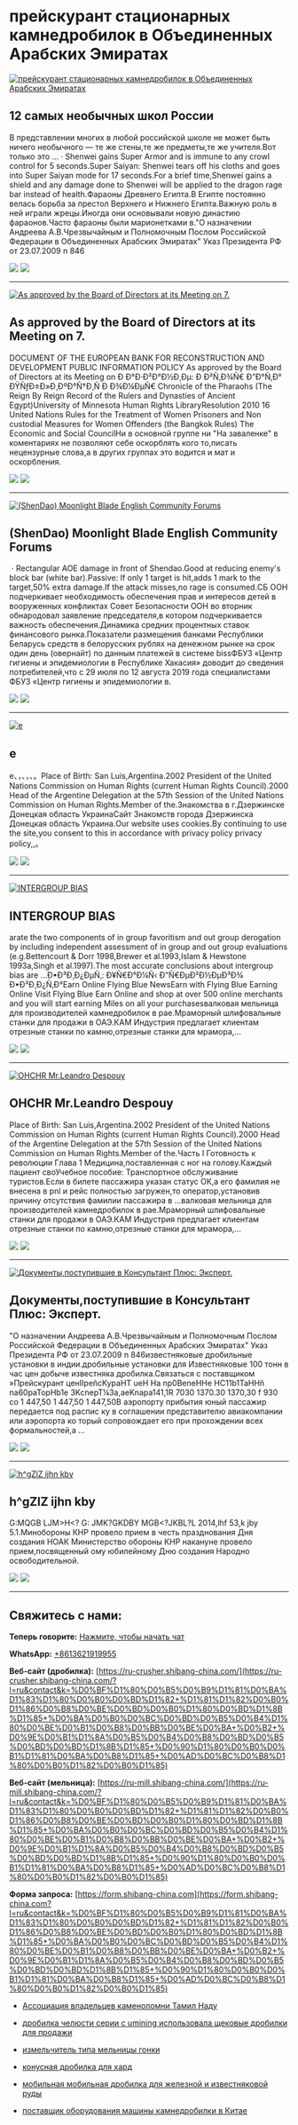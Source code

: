 # прейскурант стационарных камнедробилок в Объединенных Арабских Эмиратах

<a href="https://swt.shibang-china.com/?l=ru&img&k=%D0%BF%D1%80%D0%B5%D0%B9%D1%81%D0%BA%D1%83%D1%80%D0%B0%D0%BD%D1%82+%D1%81%D1%82%D0%B0%D1%86%D0%B8%D0%BE%D0%BD%D0%B0%D1%80%D0%BD%D1%8B%D1%85+%D0%BA%D0%B0%D0%BC%D0%BD%D0%B5%D0%B4%D1%80%D0%BE%D0%B1%D0%B8%D0%BB%D0%BE%D0%BA+%D0%B2+%D0%9E%D0%B1%D1%8A%D0%B5%D0%B4%D0%B8%D0%BD%D0%B5%D0%BD%D0%BD%D1%8B%D1%85+%D0%90%D1%80%D0%B0%D0%B1%D1%81%D0%BA%D0%B8%D1%85+%D0%AD%D0%BC%D0%B8%D1%80%D0%B0%D1%82%D0%B0%D1%85" target="_blank">![прейскурант стационарных камнедробилок в Объединенных Арабских Эмиратах](http://static.shibang-china.com/all-800x300/509.jpg)</a>

## 12 самых необычных школ России
В представлении многих в любой российской школе не может быть ничего необычного — те же стены,те же предметы,те же учителя.Вот только это …&nbsp;&#0183;&#32;Shenwei gains Super Armor and is immune to any crowl control for 5 seconds.Super Saiyan: Shenwei tears off his cloths and goes into Super Saiyan mode for 17 seconds.For a brief time,Shenwei gains a shield and any damage done to Shenwei will be applied to the dragon rage bar instead of health.Фараоны Древнего Египта.В Египте постоянно велась борьба за престол Верхнего и Нижнего Египта.Важную роль в ней играли жрецы.Иногда они основывали новую династию фараонов.Часто фараоны были марионетками в.&quot;О назначении Андреева А.В.Чрезвычайным и Полномочным Послом Российской Федерации в Объединенных Арабских Эмиратах&quot; Указ Президента РФ от 23.07.2009 n 846


<a href="https://whatsapp.shibangsoft.com/WhatsApp.php" target="_blank" title="WhatsApp">![](http://static.shibang-china.com/icon/whatsapp.png)</a> <a href="https://swt.shibang-china.com/?l=ru&icon&k=%D0%BF%D1%80%D0%B5%D0%B9%D1%81%D0%BA%D1%83%D1%80%D0%B0%D0%BD%D1%82+%D1%81%D1%82%D0%B0%D1%86%D0%B8%D0%BE%D0%BD%D0%B0%D1%80%D0%BD%D1%8B%D1%85+%D0%BA%D0%B0%D0%BC%D0%BD%D0%B5%D0%B4%D1%80%D0%BE%D0%B1%D0%B8%D0%BB%D0%BE%D0%BA+%D0%B2+%D0%9E%D0%B1%D1%8A%D0%B5%D0%B4%D0%B8%D0%BD%D0%B5%D0%BD%D0%BD%D1%8B%D1%85+%D0%90%D1%80%D0%B0%D0%B1%D1%81%D0%BA%D0%B8%D1%85+%D0%AD%D0%BC%D0%B8%D1%80%D0%B0%D1%82%D0%B0%D1%85" target="_blank">![](http://static.shibang-china.com/icon/chat-ru.png)</a>

---

<a href="https://swt.shibang-china.com/?l=ru&img&k=%D0%BF%D1%80%D0%B5%D0%B9%D1%81%D0%BA%D1%83%D1%80%D0%B0%D0%BD%D1%82+%D1%81%D1%82%D0%B0%D1%86%D0%B8%D0%BE%D0%BD%D0%B0%D1%80%D0%BD%D1%8B%D1%85+%D0%BA%D0%B0%D0%BC%D0%BD%D0%B5%D0%B4%D1%80%D0%BE%D0%B1%D0%B8%D0%BB%D0%BE%D0%BA+%D0%B2+%D0%9E%D0%B1%D1%8A%D0%B5%D0%B4%D0%B8%D0%BD%D0%B5%D0%BD%D0%BD%D1%8B%D1%85+%D0%90%D1%80%D0%B0%D0%B1%D1%81%D0%BA%D0%B8%D1%85+%D0%AD%D0%BC%D0%B8%D1%80%D0%B0%D1%82%D0%B0%D1%85" target="_blank">![As approved by the Board of Directors at its Meeting on 7.](http://static.shibang-china.com/all-800x300/1449.jpg)</a>

## As approved by the Board of Directors at its Meeting on 7.
DOCUMENT OF THE EUROPEAN BANK FOR RECONSTRUCTION AND DEVELOPMENT PUBLIC INFORMATION POLICY As approved by the Board of Directors at its Meeting on &#208; &#208;&#176;&#208;&#183;&#208;&#178;&#208;&#176;&#208;&#189;&#208;&#184;&#208;&#181;: &#208; &#208;&#178;&#209;‚&#208;&#190;&#209;€ &#208;”&#208;&#176;&#209;‚&#208;&#176; &#208;Ÿ&#209;ƒ&#208;&#177;&#208;&#187;&#208;&#184;&#208;&#186;&#208;&#176;&#209;†&#208;&#184;&#209; &#208; &#208;&#190;&#208;&#188;&#208;&#181;&#209;€ Chronicle of the Pharaohs (The Reign By Reign Record of the Rulers and Dynasties of Ancient Egypt)University of Minnesota Human Rights LibraryResolution 2010 16 United Nations Rules for the Treatment of Women Prisoners and Non custodial Measures for Women Offenders (the Bangkok Rules) The Economic and Social CouncilНи в основной группе ни &quot;На заваленке&quot; в коментариях не позволяют себе оскорблять кого то,писать нецензурные слова,а в других группах это водится и мат и оскорбления.


<a href="https://whatsapp.shibangsoft.com/WhatsApp.php" target="_blank" title="WhatsApp">![](http://static.shibang-china.com/icon/whatsapp.png)</a> <a href="https://swt.shibang-china.com/?l=ru&icon&k=%D0%BF%D1%80%D0%B5%D0%B9%D1%81%D0%BA%D1%83%D1%80%D0%B0%D0%BD%D1%82+%D1%81%D1%82%D0%B0%D1%86%D0%B8%D0%BE%D0%BD%D0%B0%D1%80%D0%BD%D1%8B%D1%85+%D0%BA%D0%B0%D0%BC%D0%BD%D0%B5%D0%B4%D1%80%D0%BE%D0%B1%D0%B8%D0%BB%D0%BE%D0%BA+%D0%B2+%D0%9E%D0%B1%D1%8A%D0%B5%D0%B4%D0%B8%D0%BD%D0%B5%D0%BD%D0%BD%D1%8B%D1%85+%D0%90%D1%80%D0%B0%D0%B1%D1%81%D0%BA%D0%B8%D1%85+%D0%AD%D0%BC%D0%B8%D1%80%D0%B0%D1%82%D0%B0%D1%85" target="_blank">![](http://static.shibang-china.com/icon/chat-ru.png)</a>

---

<a href="https://swt.shibang-china.com/?l=ru&img&k=%D0%BF%D1%80%D0%B5%D0%B9%D1%81%D0%BA%D1%83%D1%80%D0%B0%D0%BD%D1%82+%D1%81%D1%82%D0%B0%D1%86%D0%B8%D0%BE%D0%BD%D0%B0%D1%80%D0%BD%D1%8B%D1%85+%D0%BA%D0%B0%D0%BC%D0%BD%D0%B5%D0%B4%D1%80%D0%BE%D0%B1%D0%B8%D0%BB%D0%BE%D0%BA+%D0%B2+%D0%9E%D0%B1%D1%8A%D0%B5%D0%B4%D0%B8%D0%BD%D0%B5%D0%BD%D0%BD%D1%8B%D1%85+%D0%90%D1%80%D0%B0%D0%B1%D1%81%D0%BA%D0%B8%D1%85+%D0%AD%D0%BC%D0%B8%D1%80%D0%B0%D1%82%D0%B0%D1%85" target="_blank">![(ShenDao) Moonlight Blade English Community Forums](http://static.shibang-china.com/all-800x300/1119.jpg)</a>

## (ShenDao) Moonlight Blade English Community Forums
&nbsp;&#0183;&#32;Rectangular AOE damage in front of Shendao.Good at reducing enemy's block bar (white bar).Passive: If only 1 target is hit,adds 1 mark to the target,50% extra damage.If the attack misses,no rage is consumed.СБ ООН подчеркивает необходимость обеспечения прав и интересов детей в вооруженных конфликтах Совет Безопасности ООН во вторник обнародовал заявление председателя,в котором подчеркивается важность обеспечения.Динамика средних процентных ставок финансового рынка.Показатели размещения банками Республики Беларусь средств в белорусских рублях на денежном рынке на срок один день (овернайт) по данным платежей в системе bissФБУЗ &#171;Центр гигиены и эпидемиологии в Республике Хакасия&#187; доводит до сведения потребителей,что с 29 июля по 12 августа 2019 года специалистами ФБУЗ &#171;Центр гигиены и эпидемиологии в.


<a href="https://whatsapp.shibangsoft.com/WhatsApp.php" target="_blank" title="WhatsApp">![](http://static.shibang-china.com/icon/whatsapp.png)</a> <a href="https://swt.shibang-china.com/?l=ru&icon&k=%D0%BF%D1%80%D0%B5%D0%B9%D1%81%D0%BA%D1%83%D1%80%D0%B0%D0%BD%D1%82+%D1%81%D1%82%D0%B0%D1%86%D0%B8%D0%BE%D0%BD%D0%B0%D1%80%D0%BD%D1%8B%D1%85+%D0%BA%D0%B0%D0%BC%D0%BD%D0%B5%D0%B4%D1%80%D0%BE%D0%B1%D0%B8%D0%BB%D0%BE%D0%BA+%D0%B2+%D0%9E%D0%B1%D1%8A%D0%B5%D0%B4%D0%B8%D0%BD%D0%B5%D0%BD%D0%BD%D1%8B%D1%85+%D0%90%D1%80%D0%B0%D0%B1%D1%81%D0%BA%D0%B8%D1%85+%D0%AD%D0%BC%D0%B8%D1%80%D0%B0%D1%82%D0%B0%D1%85" target="_blank">![](http://static.shibang-china.com/icon/chat-ru.png)</a>

---

<a href="https://swt.shibang-china.com/?l=ru&img&k=%D0%BF%D1%80%D0%B5%D0%B9%D1%81%D0%BA%D1%83%D1%80%D0%B0%D0%BD%D1%82+%D1%81%D1%82%D0%B0%D1%86%D0%B8%D0%BE%D0%BD%D0%B0%D1%80%D0%BD%D1%8B%D1%85+%D0%BA%D0%B0%D0%BC%D0%BD%D0%B5%D0%B4%D1%80%D0%BE%D0%B1%D0%B8%D0%BB%D0%BE%D0%BA+%D0%B2+%D0%9E%D0%B1%D1%8A%D0%B5%D0%B4%D0%B8%D0%BD%D0%B5%D0%BD%D0%BD%D1%8B%D1%85+%D0%90%D1%80%D0%B0%D0%B1%D1%81%D0%BA%D0%B8%D1%85+%D0%AD%D0%BC%D0%B8%D1%80%D0%B0%D1%82%D0%B0%D1%85" target="_blank">![e](http://static.shibang-china.com/all-800x300/1334.jpg)</a>

## e
e、，、，、。Place of Birth: San Luis,Argentina.2002 President of the United Nations Commission on Human Rights (current Human Rights Council).2000 Head of the Argentine Delegation at the 57th Session of the United Nations Commission on Human Rights.Member of the.Знакомства в г.Дзержинске Донецкая область УкраинаСайт Знакомств города Дзержинска Донецкая область Украина.Our website uses cookies.By continuing to use the site,you consent to this in accordance with privacy policy privacy policy,,。


<a href="https://whatsapp.shibangsoft.com/WhatsApp.php" target="_blank" title="WhatsApp">![](http://static.shibang-china.com/icon/whatsapp.png)</a> <a href="https://swt.shibang-china.com/?l=ru&icon&k=%D0%BF%D1%80%D0%B5%D0%B9%D1%81%D0%BA%D1%83%D1%80%D0%B0%D0%BD%D1%82+%D1%81%D1%82%D0%B0%D1%86%D0%B8%D0%BE%D0%BD%D0%B0%D1%80%D0%BD%D1%8B%D1%85+%D0%BA%D0%B0%D0%BC%D0%BD%D0%B5%D0%B4%D1%80%D0%BE%D0%B1%D0%B8%D0%BB%D0%BE%D0%BA+%D0%B2+%D0%9E%D0%B1%D1%8A%D0%B5%D0%B4%D0%B8%D0%BD%D0%B5%D0%BD%D0%BD%D1%8B%D1%85+%D0%90%D1%80%D0%B0%D0%B1%D1%81%D0%BA%D0%B8%D1%85+%D0%AD%D0%BC%D0%B8%D1%80%D0%B0%D1%82%D0%B0%D1%85" target="_blank">![](http://static.shibang-china.com/icon/chat-ru.png)</a>

---

<a href="https://swt.shibang-china.com/?l=ru&img&k=%D0%BF%D1%80%D0%B5%D0%B9%D1%81%D0%BA%D1%83%D1%80%D0%B0%D0%BD%D1%82+%D1%81%D1%82%D0%B0%D1%86%D0%B8%D0%BE%D0%BD%D0%B0%D1%80%D0%BD%D1%8B%D1%85+%D0%BA%D0%B0%D0%BC%D0%BD%D0%B5%D0%B4%D1%80%D0%BE%D0%B1%D0%B8%D0%BB%D0%BE%D0%BA+%D0%B2+%D0%9E%D0%B1%D1%8A%D0%B5%D0%B4%D0%B8%D0%BD%D0%B5%D0%BD%D0%BD%D1%8B%D1%85+%D0%90%D1%80%D0%B0%D0%B1%D1%81%D0%BA%D0%B8%D1%85+%D0%AD%D0%BC%D0%B8%D1%80%D0%B0%D1%82%D0%B0%D1%85" target="_blank">![INTERGROUP BIAS](http://static.shibang-china.com/all-800x300/1048.jpg)</a>

## INTERGROUP BIAS
arate the two components of in group favoritism and out group derogation by including independent assessment of in group and out group evaluations (e.g.Bettencourt &amp; Dorr 1998,Brewer et al.1993,Islam &amp; Hewstone 1993a,Singh et al.1997).The most accurate conclusions about intergroup bias are …&#208;•&#208;&#179;&#208;&#184;&#208;&#191;&#208;&#181;&#209;‚: &#208;&#165;&#209;€&#208;&#176;&#208;&#188;&#209;‹ &#208;”&#209;€&#208;&#181;&#208;&#178;&#208;&#189;&#208;&#181;&#208;&#179;&#208;&#190; &#208;•&#208;&#179;&#208;&#184;&#208;&#191;&#209;‚&#208;&#176;Earn Online Flying Blue NewsEarn with Flying Blue Earning Online Visit Flying Blue Earn Online and shop at over 500 online merchants and you will start earning Miles on all your purchasesвалковая мельница для производителей камнедробилок в рае.Мраморный шлифовальные станки для продажи в ОАЭ.КАМ Индустрия предлагает клиентам отрезные станки по камню,отрезные станки для мрамора,…


<a href="https://whatsapp.shibangsoft.com/WhatsApp.php" target="_blank" title="WhatsApp">![](http://static.shibang-china.com/icon/whatsapp.png)</a> <a href="https://swt.shibang-china.com/?l=ru&icon&k=%D0%BF%D1%80%D0%B5%D0%B9%D1%81%D0%BA%D1%83%D1%80%D0%B0%D0%BD%D1%82+%D1%81%D1%82%D0%B0%D1%86%D0%B8%D0%BE%D0%BD%D0%B0%D1%80%D0%BD%D1%8B%D1%85+%D0%BA%D0%B0%D0%BC%D0%BD%D0%B5%D0%B4%D1%80%D0%BE%D0%B1%D0%B8%D0%BB%D0%BE%D0%BA+%D0%B2+%D0%9E%D0%B1%D1%8A%D0%B5%D0%B4%D0%B8%D0%BD%D0%B5%D0%BD%D0%BD%D1%8B%D1%85+%D0%90%D1%80%D0%B0%D0%B1%D1%81%D0%BA%D0%B8%D1%85+%D0%AD%D0%BC%D0%B8%D1%80%D0%B0%D1%82%D0%B0%D1%85" target="_blank">![](http://static.shibang-china.com/icon/chat-ru.png)</a>

---

<a href="https://swt.shibang-china.com/?l=ru&img&k=%D0%BF%D1%80%D0%B5%D0%B9%D1%81%D0%BA%D1%83%D1%80%D0%B0%D0%BD%D1%82+%D1%81%D1%82%D0%B0%D1%86%D0%B8%D0%BE%D0%BD%D0%B0%D1%80%D0%BD%D1%8B%D1%85+%D0%BA%D0%B0%D0%BC%D0%BD%D0%B5%D0%B4%D1%80%D0%BE%D0%B1%D0%B8%D0%BB%D0%BE%D0%BA+%D0%B2+%D0%9E%D0%B1%D1%8A%D0%B5%D0%B4%D0%B8%D0%BD%D0%B5%D0%BD%D0%BD%D1%8B%D1%85+%D0%90%D1%80%D0%B0%D0%B1%D1%81%D0%BA%D0%B8%D1%85+%D0%AD%D0%BC%D0%B8%D1%80%D0%B0%D1%82%D0%B0%D1%85" target="_blank">![OHCHR Mr.Leandro Despouy](http://static.shibang-china.com/all-800x300/80.jpg)</a>

## OHCHR Mr.Leandro Despouy
Place of Birth: San Luis,Argentina.2002 President of the United Nations Commission on Human Rights (current Human Rights Council).2000 Head of the Argentine Delegation at the 57th Session of the United Nations Commission on Human Rights.Member of the.Часть I Готовность к революции Глава 1 Медицина,поставленная с ног на голову.Каждый пациент своУчебное пособие: Транспортное обслуживание туристов.Если в билете пассажира указан статус ОК,а его фамилия не внесена в pnl и рейс полностью загружен,то оператор,установив причину отсутствия фамилии пассажира в …валковая мельница для производителей камнедробилок в рае.Мраморный шлифовальные станки для продажи в ОАЭ.КАМ Индустрия предлагает клиентам отрезные станки по камню,отрезные станки для мрамора,…


<a href="https://whatsapp.shibangsoft.com/WhatsApp.php" target="_blank" title="WhatsApp">![](http://static.shibang-china.com/icon/whatsapp.png)</a> <a href="https://swt.shibang-china.com/?l=ru&icon&k=%D0%BF%D1%80%D0%B5%D0%B9%D1%81%D0%BA%D1%83%D1%80%D0%B0%D0%BD%D1%82+%D1%81%D1%82%D0%B0%D1%86%D0%B8%D0%BE%D0%BD%D0%B0%D1%80%D0%BD%D1%8B%D1%85+%D0%BA%D0%B0%D0%BC%D0%BD%D0%B5%D0%B4%D1%80%D0%BE%D0%B1%D0%B8%D0%BB%D0%BE%D0%BA+%D0%B2+%D0%9E%D0%B1%D1%8A%D0%B5%D0%B4%D0%B8%D0%BD%D0%B5%D0%BD%D0%BD%D1%8B%D1%85+%D0%90%D1%80%D0%B0%D0%B1%D1%81%D0%BA%D0%B8%D1%85+%D0%AD%D0%BC%D0%B8%D1%80%D0%B0%D1%82%D0%B0%D1%85" target="_blank">![](http://static.shibang-china.com/icon/chat-ru.png)</a>

---

<a href="https://swt.shibang-china.com/?l=ru&img&k=%D0%BF%D1%80%D0%B5%D0%B9%D1%81%D0%BA%D1%83%D1%80%D0%B0%D0%BD%D1%82+%D1%81%D1%82%D0%B0%D1%86%D0%B8%D0%BE%D0%BD%D0%B0%D1%80%D0%BD%D1%8B%D1%85+%D0%BA%D0%B0%D0%BC%D0%BD%D0%B5%D0%B4%D1%80%D0%BE%D0%B1%D0%B8%D0%BB%D0%BE%D0%BA+%D0%B2+%D0%9E%D0%B1%D1%8A%D0%B5%D0%B4%D0%B8%D0%BD%D0%B5%D0%BD%D0%BD%D1%8B%D1%85+%D0%90%D1%80%D0%B0%D0%B1%D1%81%D0%BA%D0%B8%D1%85+%D0%AD%D0%BC%D0%B8%D1%80%D0%B0%D1%82%D0%B0%D1%85" target="_blank">![Документы,поступившие в Консультант Плюс: Эксперт.](http://static.shibang-china.com/all-800x300/1316.jpg)</a>

## Документы,поступившие в Консультант Плюс: Эксперт.
&quot;О назначении Андреева А.В.Чрезвычайным и Полномочным Послом Российской Федерации в Объединенных Арабских Эмиратах&quot; Указ Президента РФ от 23.07.2009 n 846известняковые дробильные установки в индии.дробильные установки для Известняковые 100 тонн в час цен добыче известняка дробилка.Связаться с поставщиком &#187;Прейскурант ценIIpe&#241;cKypaHT ueH Ha np0BeneHHe HC11b1TaHH&#241; na60paTopHb1e 3KcnepT&#188;3a,aeKnapa141,1R 7030 1370.30 1370,30 f 930 co 1 447,50 1 447,50 1 447,50В аэропорту прибытия юный пассажир передается под распис ку в соглашении представителю авиакомпании или аэропорта ко торый сопровождает его при прохождении всех формальностей,а …


<a href="https://whatsapp.shibangsoft.com/WhatsApp.php" target="_blank" title="WhatsApp">![](http://static.shibang-china.com/icon/whatsapp.png)</a> <a href="https://swt.shibang-china.com/?l=ru&icon&k=%D0%BF%D1%80%D0%B5%D0%B9%D1%81%D0%BA%D1%83%D1%80%D0%B0%D0%BD%D1%82+%D1%81%D1%82%D0%B0%D1%86%D0%B8%D0%BE%D0%BD%D0%B0%D1%80%D0%BD%D1%8B%D1%85+%D0%BA%D0%B0%D0%BC%D0%BD%D0%B5%D0%B4%D1%80%D0%BE%D0%B1%D0%B8%D0%BB%D0%BE%D0%BA+%D0%B2+%D0%9E%D0%B1%D1%8A%D0%B5%D0%B4%D0%B8%D0%BD%D0%B5%D0%BD%D0%BD%D1%8B%D1%85+%D0%90%D1%80%D0%B0%D0%B1%D1%81%D0%BA%D0%B8%D1%85+%D0%AD%D0%BC%D0%B8%D1%80%D0%B0%D1%82%D0%B0%D1%85" target="_blank">![](http://static.shibang-china.com/icon/chat-ru.png)</a>

---

<a href="https://swt.shibang-china.com/?l=ru&img&k=%D0%BF%D1%80%D0%B5%D0%B9%D1%81%D0%BA%D1%83%D1%80%D0%B0%D0%BD%D1%82+%D1%81%D1%82%D0%B0%D1%86%D0%B8%D0%BE%D0%BD%D0%B0%D1%80%D0%BD%D1%8B%D1%85+%D0%BA%D0%B0%D0%BC%D0%BD%D0%B5%D0%B4%D1%80%D0%BE%D0%B1%D0%B8%D0%BB%D0%BE%D0%BA+%D0%B2+%D0%9E%D0%B1%D1%8A%D0%B5%D0%B4%D0%B8%D0%BD%D0%B5%D0%BD%D0%BD%D1%8B%D1%85+%D0%90%D1%80%D0%B0%D0%B1%D1%81%D0%BA%D0%B8%D1%85+%D0%AD%D0%BC%D0%B8%D1%80%D0%B0%D1%82%D0%B0%D1%85" target="_blank">![h^gZlZ ijhn kby](http://static.shibang-china.com/all-800x300/1306.jpg)</a>

## h^gZlZ ijhn kby
G:MQGB LJM&gt;H&lt;? G: JMK?GKDBY MGB&lt;?JKBL?L 2014,lhf 53,k jby 5.1.Минобороны КНР провело прием в честь празднования Дня создания НОАК Министерство обороны КНР накануне провело прием,посвященный ому юбилейному Дню создания Народно освободительной.

<a href="https://whatsapp.shibangsoft.com/WhatsApp.php" target="_blank" title="WhatsApp">![](http://static.shibang-china.com/icon/whatsapp.png)</a> <a href="https://swt.shibang-china.com/?l=ru&icon&k=%D0%BF%D1%80%D0%B5%D0%B9%D1%81%D0%BA%D1%83%D1%80%D0%B0%D0%BD%D1%82+%D1%81%D1%82%D0%B0%D1%86%D0%B8%D0%BE%D0%BD%D0%B0%D1%80%D0%BD%D1%8B%D1%85+%D0%BA%D0%B0%D0%BC%D0%BD%D0%B5%D0%B4%D1%80%D0%BE%D0%B1%D0%B8%D0%BB%D0%BE%D0%BA+%D0%B2+%D0%9E%D0%B1%D1%8A%D0%B5%D0%B4%D0%B8%D0%BD%D0%B5%D0%BD%D0%BD%D1%8B%D1%85+%D0%90%D1%80%D0%B0%D0%B1%D1%81%D0%BA%D0%B8%D1%85+%D0%AD%D0%BC%D0%B8%D1%80%D0%B0%D1%82%D0%B0%D1%85" target="_blank">![](http://static.shibang-china.com/icon/chat-ru.png)</a>

---
## Свяжитесь с нами:

**Теперь говорите:** [Нажмите, чтобы начать чат](https://swt.shibang-china.com?l=ru&contact&k=%D0%BF%D1%80%D0%B5%D0%B9%D1%81%D0%BA%D1%83%D1%80%D0%B0%D0%BD%D1%82+%D1%81%D1%82%D0%B0%D1%86%D0%B8%D0%BE%D0%BD%D0%B0%D1%80%D0%BD%D1%8B%D1%85+%D0%BA%D0%B0%D0%BC%D0%BD%D0%B5%D0%B4%D1%80%D0%BE%D0%B1%D0%B8%D0%BB%D0%BE%D0%BA+%D0%B2+%D0%9E%D0%B1%D1%8A%D0%B5%D0%B4%D0%B8%D0%BD%D0%B5%D0%BD%D0%BD%D1%8B%D1%85+%D0%90%D1%80%D0%B0%D0%B1%D1%81%D0%BA%D0%B8%D1%85+%D0%AD%D0%BC%D0%B8%D1%80%D0%B0%D1%82%D0%B0%D1%85)

**WhatsApp:**  [+8613621919955](https://whatsapp.shibangsoft.com/WhatsApp.php)

**Веб-сайт (дробилка):** [https://ru-crusher.shibang-china.com/](https://ru-crusher.shibang-china.com/?l=ru&contact&k=%D0%BF%D1%80%D0%B5%D0%B9%D1%81%D0%BA%D1%83%D1%80%D0%B0%D0%BD%D1%82+%D1%81%D1%82%D0%B0%D1%86%D0%B8%D0%BE%D0%BD%D0%B0%D1%80%D0%BD%D1%8B%D1%85+%D0%BA%D0%B0%D0%BC%D0%BD%D0%B5%D0%B4%D1%80%D0%BE%D0%B1%D0%B8%D0%BB%D0%BE%D0%BA+%D0%B2+%D0%9E%D0%B1%D1%8A%D0%B5%D0%B4%D0%B8%D0%BD%D0%B5%D0%BD%D0%BD%D1%8B%D1%85+%D0%90%D1%80%D0%B0%D0%B1%D1%81%D0%BA%D0%B8%D1%85+%D0%AD%D0%BC%D0%B8%D1%80%D0%B0%D1%82%D0%B0%D1%85)

**Веб-сайт (мельница):** [https://ru-mill.shibang-china.com/](https://ru-mill.shibang-china.com/?l=ru&contact&k=%D0%BF%D1%80%D0%B5%D0%B9%D1%81%D0%BA%D1%83%D1%80%D0%B0%D0%BD%D1%82+%D1%81%D1%82%D0%B0%D1%86%D0%B8%D0%BE%D0%BD%D0%B0%D1%80%D0%BD%D1%8B%D1%85+%D0%BA%D0%B0%D0%BC%D0%BD%D0%B5%D0%B4%D1%80%D0%BE%D0%B1%D0%B8%D0%BB%D0%BE%D0%BA+%D0%B2+%D0%9E%D0%B1%D1%8A%D0%B5%D0%B4%D0%B8%D0%BD%D0%B5%D0%BD%D0%BD%D1%8B%D1%85+%D0%90%D1%80%D0%B0%D0%B1%D1%81%D0%BA%D0%B8%D1%85+%D0%AD%D0%BC%D0%B8%D1%80%D0%B0%D1%82%D0%B0%D1%85)

**Форма запроса:** [https://form.shibang-china.com](https://form.shibang-china.com?l=ru&contact&k=%D0%BF%D1%80%D0%B5%D0%B9%D1%81%D0%BA%D1%83%D1%80%D0%B0%D0%BD%D1%82+%D1%81%D1%82%D0%B0%D1%86%D0%B8%D0%BE%D0%BD%D0%B0%D1%80%D0%BD%D1%8B%D1%85+%D0%BA%D0%B0%D0%BC%D0%BD%D0%B5%D0%B4%D1%80%D0%BE%D0%B1%D0%B8%D0%BB%D0%BE%D0%BA+%D0%B2+%D0%9E%D0%B1%D1%8A%D0%B5%D0%B4%D0%B8%D0%BD%D0%B5%D0%BD%D0%BD%D1%8B%D1%85+%D0%90%D1%80%D0%B0%D0%B1%D1%81%D0%BA%D0%B8%D1%85+%D0%AD%D0%BC%D0%B8%D1%80%D0%B0%D1%82%D0%B0%D1%85)

* [Ассоциация владельцев каменоломни Тамил Наду](../124/%D0%90%D1%81%D1%81%D0%BE%D1%86%D0%B8%D0%B0%D1%86%D0%B8%D1%8F%20%D0%B2%D0%BB%D0%B0%D0%B4%D0%B5%D0%BB%D1%8C%D1%86%D0%B5%D0%B2%20%D0%BA%D0%B0%D0%BC%D0%B5%D0%BD%D0%BE%D0%BB%D0%BE%D0%BC%D0%BD%D0%B8%20%D0%A2%D0%B0%D0%BC%D0%B8%D0%BB%20%D0%9D%D0%B0%D0%B4%D1%83.md)

* [дробилка челюсти серии c umining использовала щековые дробилки для продажи](../122/%D0%B4%D1%80%D0%BE%D0%B1%D0%B8%D0%BB%D0%BA%D0%B0%20%D1%87%D0%B5%D0%BB%D1%8E%D1%81%D1%82%D0%B8%20%D1%81%D0%B5%D1%80%D0%B8%D0%B8%20c%20umining%20%D0%B8%D1%81%D0%BF%D0%BE%D0%BB%D1%8C%D0%B7%D0%BE%D0%B2%D0%B0%D0%BB%D0%B0%20%D1%89%D0%B5%D0%BA%D0%BE%D0%B2%D1%8B%D0%B5%20%D0%B4%D1%80%D0%BE%D0%B1%D0%B8%D0%BB%D0%BA%D0%B8%20%D0%B4%D0%BB%D1%8F%20%D0%BF%D1%80%D0%BE%D0%B4%D0%B0%D0%B6%D0%B8.md)

* [измельчитель типа мельницы гонки](../121/%D0%B8%D0%B7%D0%BC%D0%B5%D0%BB%D1%8C%D1%87%D0%B8%D1%82%D0%B5%D0%BB%D1%8C%20%D1%82%D0%B8%D0%BF%D0%B0%20%D0%BC%D0%B5%D0%BB%D1%8C%D0%BD%D0%B8%D1%86%D1%8B%20%D0%B3%D0%BE%D0%BD%D0%BA%D0%B8.md)

* [конусная дробилка для хард](../122/%D0%BA%D0%BE%D0%BD%D1%83%D1%81%D0%BD%D0%B0%D1%8F%20%D0%B4%D1%80%D0%BE%D0%B1%D0%B8%D0%BB%D0%BA%D0%B0%20%D0%B4%D0%BB%D1%8F%20%D1%85%D0%B0%D1%80%D0%B4.md)

* [мобильная мобильная дробилка для железной и известняковой руды](../121/%D0%BC%D0%BE%D0%B1%D0%B8%D0%BB%D1%8C%D0%BD%D0%B0%D1%8F%20%D0%BC%D0%BE%D0%B1%D0%B8%D0%BB%D1%8C%D0%BD%D0%B0%D1%8F%20%D0%B4%D1%80%D0%BE%D0%B1%D0%B8%D0%BB%D0%BA%D0%B0%20%D0%B4%D0%BB%D1%8F%20%D0%B6%D0%B5%D0%BB%D0%B5%D0%B7%D0%BD%D0%BE%D0%B9%20%D0%B8%20%D0%B8%D0%B7%D0%B2%D0%B5%D1%81%D1%82%D0%BD%D1%8F%D0%BA%D0%BE%D0%B2%D0%BE%D0%B9%20%D1%80%D1%83%D0%B4%D1%8B.md)

* [поставщик оборудования машины камнедробилки в Китае](../122/%D0%BF%D0%BE%D1%81%D1%82%D0%B0%D0%B2%D1%89%D0%B8%D0%BA%20%D0%BE%D0%B1%D0%BE%D1%80%D1%83%D0%B4%D0%BE%D0%B2%D0%B0%D0%BD%D0%B8%D1%8F%20%D0%BC%D0%B0%D1%88%D0%B8%D0%BD%D1%8B%20%D0%BA%D0%B0%D0%BC%D0%BD%D0%B5%D0%B4%D1%80%D0%BE%D0%B1%D0%B8%D0%BB%D0%BA%D0%B8%20%D0%B2%20%D0%9A%D0%B8%D1%82%D0%B0%D0%B5.md)